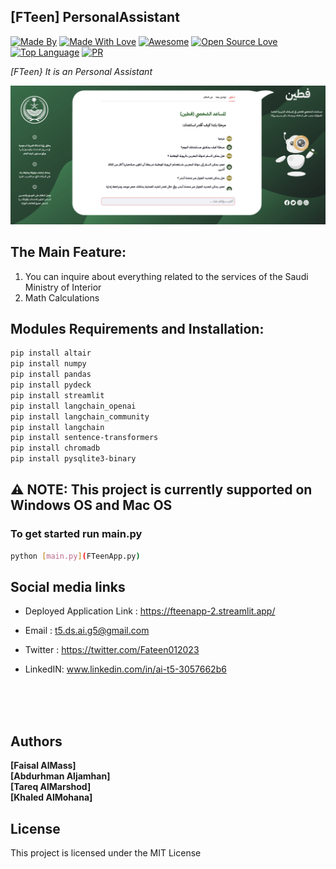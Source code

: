 ## [FTeen] PersonalAssistant  

[![Made By](https://img.shields.io/badge/Made%20by-FTeen-blue.svg)](https://github.com/roshan9419) [![Made With Love](https://img.shields.io/badge/Made%20With-Love-orange.svg)](https://github.com/roshan9419) [![Awesome](https://cdn.rawgit.com/sindresorhus/awesome/d7305f38d29fed78fa85652e3a63e154dd8e8829/media/badge.svg)](https://github.com/roshan9419) [![Open Source Love](https://badges.frapsoft.com/os/v2/open-source.svg?v=103)](https://github.com/roshan9419) [![Top Language](https://img.shields.io/github/languages/top/roshan9419/PersonalAssistantChatbot.svg?style=flat&color=informational)](https://github.com/roshan9419) [![PR](https://img.shields.io/badge/PRs-welcome-brightgreen.svg?style=flat)](https://github.com/roshan9419)
<br>

*[FTeen} It is an Personal Assistant*  

![alt text](https://github.com/FTeen-PA/fteenapp/blob/main/img/FTeen.jpg)


## The Main Feature:  
1. You can inquire about everything related to the services of the Saudi Ministry of Interior  
2. Math Calculations
 

## Modules Requirements and Installation:  
```sh
pip install altair
pip install numpy
pip install pandas
pip install pydeck
pip install streamlit
pip install langchain_openai
pip install langchain_community
pip install langchain
pip install sentence-transformers
pip install chromadb
pip install pysqlite3-binary 
```
## ⚠ NOTE: This project is currently supported on Windows OS and Mac OS


### To get started run main.py  
```sh
python [main.py](FTeenApp.py)
```

## Social media links
- Deployed Application Link :
https://fteenapp-2.streamlit.app/

- Email : t5.ds.ai.g5@gmail.com

- Twitter : 
https://twitter.com/Fateen012023

- LinkedIN:
www.linkedin.com/in/ai-t5-3057662b6



  <br><br><br>

## Authors

 **[Faisal AlMass]**
 <br>
 **[Abdurhman Aljamhan]**
 <br> 
**[Tareq AlMarshod]**
<br>
**[Khaled AlMohana]**


## License

This project is licensed under the MIT License


